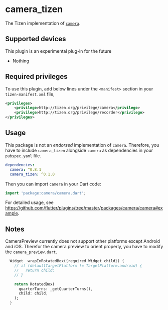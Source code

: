 # camera_tizen

The Tizen implementation of [`camera`](https://github.com/flutter/plugins/tree/master/packages/camera).

## Supported devices

This plugin is an experimental plug-in for the future

- Nothing

## Required privileges

To use this plugin, add below lines under the `<manifest>` section in your `tizen-manifest.xml` file,

```xml
<privileges>
    <privilege>http://tizen.org/privilege/camera</privilege>
    <privilege>http://tizen.org/privilege/recorder</privilege>
</privileges>
```

## Usage

This package is not an _endorsed_ implementation of `camera`. Therefore, you have to include `camera_tizen` alongside `camera` as dependencies in your `pubspec.yaml` file.

```yaml
dependencies:
  camera: ^0.8.1
  camera_tizen: ^0.1.0
```

Then you can import `camera` in your Dart code:

```dart
import 'package:camera/camera.dart';
```
For detailed usage, see https://github.com/flutter/plugins/tree/master/packages/camera/camera#example.

## Notes
CameraPreview currently does not support other platforms except Android and iOS. Therefor the camera preview to orient properly, you have to modify the `camera_preview.dart`.

```dart
  Widget _wrapInRotatedBox({required Widget child}) {
    // if (defaultTargetPlatform != TargetPlatform.android) {
    //   return child;
    // }

    return RotatedBox(
      quarterTurns: _getQuarterTurns(),
      child: child,
    );
  }
```

